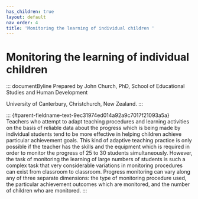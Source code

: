 ```yaml
---
has_children: true
layout: default
nav_order: 4
title: 'Monitoring the learning of individual children '
---
```

# Monitoring the learning of individual children 


::: documentByline
Prepared by John Church, PhD, School of Educational Studies and Human
Development

University of Canterbury, Christchurch, New Zealand.
:::

::: {#parent-fieldname-text-9ec31974ed014a92a9c7017f21093a5a}
Teachers who attempt to adapt teaching procedures and learning
activities on the basis of reliable data about the progress which is
being made by individual students tend to be more effective in helping
children achieve particular achievement goals. This kind of adaptive
teaching practice is only possible if the teacher has the skills and the
equipment which is required in order to monitor the progress of 25 to 30
students simultaneously. However, the task of monitoring the learning of
large numbers of students is such a complex task that very considerable
variations in monitoring procedures can exist from classroom to
classroom. Progress monitoring can vary along any of three separate
dimensions: the type of monitoring procedure used, the particular
achievement outcomes which are monitored, and the number of children who
are monitored.
:::
